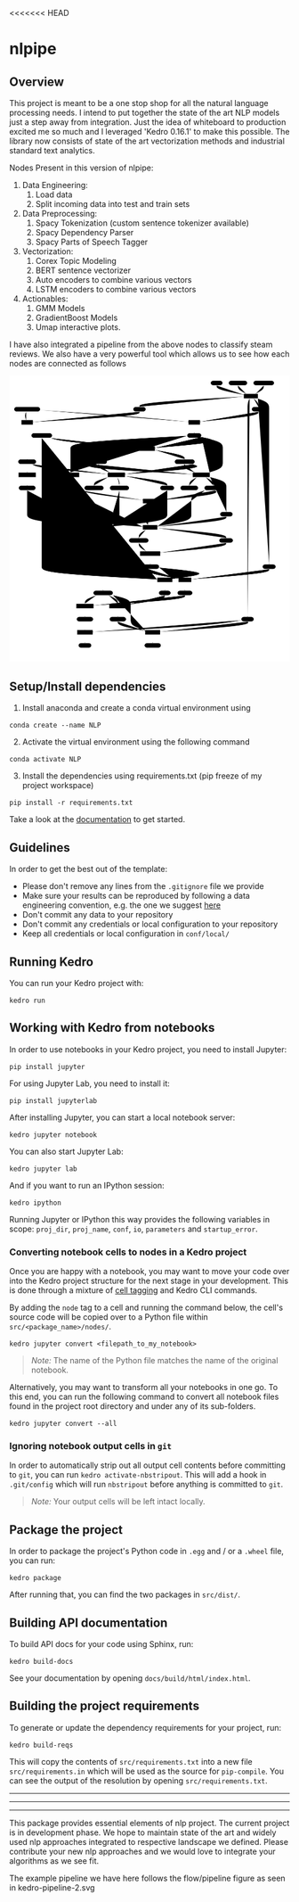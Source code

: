 <<<<<<< HEAD
# nlpipe

## Overview

This project is meant to be a one stop shop for all the natural language processing needs. I intend to put together the state of the art NLP models just a step away from integration. Just the idea of whiteboard to production excited me so much and I leveraged 'Kedro 0.16.1' to make this possible. The library now consists of state of the art vectorization methods and industrial standard text analytics. 

Nodes Present in this version of nlpipe:

1. Data Engineering:
   1. Load data
   2. Split incoming data into test and train sets
2. Data Preprocessing:
   1. Spacy Tokenization (custom sentence tokenizer available) 
   2. Spacy Dependency Parser
   3. Spacy Parts of Speech Tagger
3. Vectorization:
   1. Corex Topic Modeling 
   2. BERT sentence vectorizer
   3. Auto encoders to combine various vectors
   4. LSTM encoders to combine various vectors
4. Actionables:
   1. GMM Models
   2. GradientBoost Models
   3. Umap interactive plots.
 
 I have also integrated a pipeline from the above nodes to classify steam reviews. We also have a very powerful tool which allows us to see how each nodes are connected as follows
 
  ![Kedro_pipeline](/kedro-pipeline-2.svg)
 

 
 
## Setup/Install dependencies

1. Install anaconda and create a conda virtual environment using 
```
conda create --name NLP
```
2. Activate the virtual environment using the following command

```
conda activate NLP
```

3. Install the dependencies using requirements.txt (pip freeze of my project workspace)

```
pip install -r requirements.txt
```





Take a look at the [documentation](https://kedro.readthedocs.io) to get started.

## Guidelines

In order to get the best out of the template:

 * Please don't remove any lines from the `.gitignore` file we provide
 * Make sure your results can be reproduced by following a data engineering convention, e.g. the one we suggest [here](https://kedro.readthedocs.io/en/stable/06_resources/01_faq.html#what-is-data-engineering-convention)
 * Don't commit any data to your repository
 * Don't commit any credentials or local configuration to your repository
 * Keep all credentials or local configuration in `conf/local/`


## Running Kedro

You can run your Kedro project with:

```
kedro run
```



## Working with Kedro from notebooks

In order to use notebooks in your Kedro project, you need to install Jupyter:

```
pip install jupyter
```

For using Jupyter Lab, you need to install it:

```
pip install jupyterlab
```

After installing Jupyter, you can start a local notebook server:

```
kedro jupyter notebook
```

You can also start Jupyter Lab:

```
kedro jupyter lab
```

And if you want to run an IPython session:

```
kedro ipython
```

Running Jupyter or IPython this way provides the following variables in
scope: `proj_dir`, `proj_name`, `conf`, `io`, `parameters` and `startup_error`.

### Converting notebook cells to nodes in a Kedro project

Once you are happy with a notebook, you may want to move your code over into the Kedro project structure for the next stage in your development. This is done through a mixture of [cell tagging](https://jupyter-notebook.readthedocs.io/en/stable/changelog.html#cell-tags) and Kedro CLI commands.

By adding the `node` tag to a cell and running the command below, the cell's source code will be copied over to a Python file within `src/<package_name>/nodes/`.
```
kedro jupyter convert <filepath_to_my_notebook>
```
> *Note:* The name of the Python file matches the name of the original notebook.

Alternatively, you may want to transform all your notebooks in one go. To this end, you can run the following command to convert all notebook files found in the project root directory and under any of its sub-folders.
```
kedro jupyter convert --all
```

### Ignoring notebook output cells in `git`

In order to automatically strip out all output cell contents before committing to `git`, you can run `kedro activate-nbstripout`. This will add a hook in `.git/config` which will run `nbstripout` before anything is committed to `git`.

> *Note:* Your output cells will be left intact locally.

## Package the project

In order to package the project's Python code in `.egg` and / or a `.wheel` file, you can run:

```
kedro package
```

After running that, you can find the two packages in `src/dist/`.

## Building API documentation

To build API docs for your code using Sphinx, run:

```
kedro build-docs
```

See your documentation by opening `docs/build/html/index.html`.

## Building the project requirements

To generate or update the dependency requirements for your project, run:

```
kedro build-reqs
```

This will copy the contents of `src/requirements.txt` into a new file `src/requirements.in` which will be used as the source for `pip-compile`. You can see the output of the resolution by opening `src/requirements.txt`.



______________________________________________________________________________________________________________________________
______________________________________________________________________________________________________________________________
______________________________________________________________________________________________________________________________

This package provides essential elements of nlp project. The current project is in development phase. We hope to maintain state of the art and widely used nlp approaches integrated to respective landscape we defined. Please contribute your new nlp approaches and we would love to integrate your algorithms as we see fit.


The example pipeline we have here follows the flow/pipeline figure as seen in kedro-pipeline-2.svg











